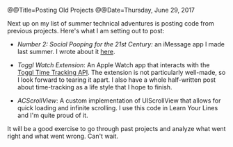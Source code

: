 @@Title=Posting Old Projects
@@Date=Thursday, June 29, 2017

Next up on my list of summer technical adventures is posting code from previous projects. Here's what I am setting out to post:

* *Number 2: Social Pooping for the 21st Century:* an iMessage app I made last summer. I wrote about it [here](http://www.thecope.net/2016/11/1/LetUsPoop).

* *Toggl Watch Extension*: An Apple Watch app that interacts with the [Toggl Time Tracking API](https://toggl.com). The extension is not particularly well-made, so I look forward to tearing it apart. I also have a whole half-written post about time-tracking as a life style that I hope to finish. 

* *ACScrollView*: A custom implementation of UIScrollView that allows for quick loading and infinite scrolling. I use this code in Learn Your Lines and I'm quite proud of it. 

It will be a good exercise to go through past projects and analyze what went right and what went wrong. Can't wait. 